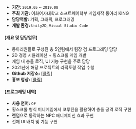 

* **기간:** `2019.05` ~ `2019.08` 
* **주최 기관:** 이화여자대학교 소프트웨어학부 게임제작 동아리 KING
* **담당역할:** 기획, 그래픽, 프로그래밍
* **개발 환경:** `Unity2D`, `Visual Studio Code`

#### [개요 및 담당업무]

* 동아리원들로 구성된 총 5인팀에서 팀장 겸 프로그래밍 담당
* 2D 경영 시뮬레이션 + 횡스크롤 게임 개발
* 게임 내 충돌 로직, UI 기능 구현을 주로 담당
* 2021년에 해당 프로젝트의 리팩토링 작업 수행
* **Github 저장소:** [[클릭]](https://github.com/solidcellaMoon/GodBird)
* **홍보 영상:** [[클릭]](https://youtu.be/o3lrRYedrtE)

#### [프로그래밍 내역]

- **사용 언어:** `C#`
- 횡스크롤 형식 미니게임에서 코루틴을 활용하여 충돌 공격 로직 구현
- 랜덤으로 동작하는 NPC 애니메이션 효과 구현
- 전체 UI 배치 및 기능 구현